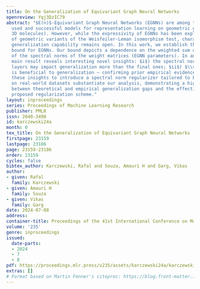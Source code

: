 ```yaml
---
title: On the Generalization of Equivariant Graph Neural Networks
openreview: Yqj3DzIC79
abstract: "$E(n)$-Equivariant Graph Neural Networks (EGNNs) are among the most widely
  used and successful models for representation learning on geometric graphs (e.g.,
  3D molecules). However, while the expressivity of EGNNs has been explored in terms
  of geometric variants of the Weisfeiler-Leman isomorphism test, characterizing their
  generalization capability remains open. In this work, we establish the first generalization
  bound for EGNNs. Our bound depicts a dependence on the weighted sum of logarithms
  of the spectral norms of the weight matrices (EGNN parameters). In addition, our
  main result reveals interesting novel insights: $i$) the spectral norms of the initial
  layers may impact generalization more than the final ones; $ii$) $\\varepsilon$-normalization
  is beneficial to generalization — confirming prior empirical evidence. We leverage
  these insights to introduce a spectral norm regularizer tailored to EGNNs. Experiments
  on real-world datasets substantiate our analysis, demonstrating a high correlation
  between theoretical and empirical generalization gaps and the effectiveness of the
  proposed regularization scheme."
layout: inproceedings
series: Proceedings of Machine Learning Research
publisher: PMLR
issn: 2640-3498
id: karczewski24a
month: 0
tex_title: On the Generalization of Equivariant Graph Neural Networks
firstpage: 23159
lastpage: 23186
page: 23159-23186
order: 23159
cycles: false
bibtex_author: Karczewski, Rafal and Souza, Amauri H and Garg, Vikas
author:
- given: Rafal
  family: Karczewski
- given: Amauri H
  family: Souza
- given: Vikas
  family: Garg
date: 2024-07-08
address:
container-title: Proceedings of the 41st International Conference on Machine Learning
volume: '235'
genre: inproceedings
issued:
  date-parts:
  - 2024
  - 7
  - 8
pdf: https://proceedings.mlr.press/v235/assets/karczewski24a/karczewski24a.pdf
extras: []
# Format based on Martin Fenner's citeproc: https://blog.front-matter.io/posts/citeproc-yaml-for-bibliographies/
---
```

